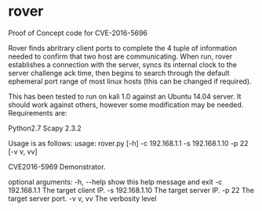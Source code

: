 # rover
Proof of Concept code for CVE-2016-5696

Rover finds abritrary client ports to complete the 4 tuple of information needed to confirm that two host are communicating. When run, rover establishes a connection with the server, syncs its internal clock to the server challenge ack time, then begins to search through the default ephemeral port range of most linux hosts (this can be changed if required).

This has been tested to run on kali 1.0  against an Ubuntu 14.04 server. It should work against others, however some modification may be needed. Requirements are:

Python2.7
Scapy 2.3.2

Usage is as follows:
usage: rover.py [-h] -c 192.168.1.1 -s 192.168.1.10 -p 22 [-v v, vv]

CVE2016-5969 Demonstrator.

optional arguments:
  -h, --help       show this help message and exit
  -c 192.168.1.1   The target client IP.
  -s 192.168.1.10  The target server IP.
  -p 22            The target server port.
  -v v, vv         The verbosity level

